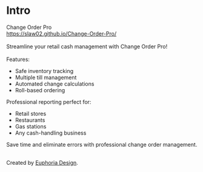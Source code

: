 # Intro
Change Order Pro<br />
<a href="https://slaw02.github.io/Change-Order-Pro/">https://slaw02.github.io/Change-Order-Pro/</a><br /><br />
Streamline your retail cash management with Change Order Pro!<br /><br />
Features:
<ul>
<li>Safe inventory tracking</li>
<li>Multiple till management</li>
<li>Automated change calculations</li>
<li>Roll-based ordering</li>
</ul>
Professional reporting perfect for:<br />
<ul>
<li>Retail stores</li>
<li>Restaurants</li>
<li>Gas stations</li>
<li>Any cash-handling business</li>
</ul>
Save time and eliminate errors with professional change order management.<br /><br />

Created by <a href="https://euphoria-design.com/">Euphoria Design</a>.
